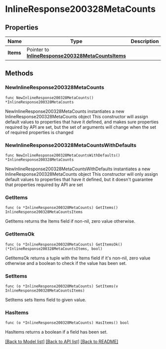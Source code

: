 # InlineResponse200328MetaCounts

## Properties

Name | Type | Description | Notes
------------ | ------------- | ------------- | -------------
**Items** | Pointer to [**InlineResponse200328MetaCountsItems**](InlineResponse200328MetaCountsItems.md) |  | [optional] 

## Methods

### NewInlineResponse200328MetaCounts

`func NewInlineResponse200328MetaCounts() *InlineResponse200328MetaCounts`

NewInlineResponse200328MetaCounts instantiates a new InlineResponse200328MetaCounts object
This constructor will assign default values to properties that have it defined,
and makes sure properties required by API are set, but the set of arguments
will change when the set of required properties is changed

### NewInlineResponse200328MetaCountsWithDefaults

`func NewInlineResponse200328MetaCountsWithDefaults() *InlineResponse200328MetaCounts`

NewInlineResponse200328MetaCountsWithDefaults instantiates a new InlineResponse200328MetaCounts object
This constructor will only assign default values to properties that have it defined,
but it doesn't guarantee that properties required by API are set

### GetItems

`func (o *InlineResponse200328MetaCounts) GetItems() InlineResponse200328MetaCountsItems`

GetItems returns the Items field if non-nil, zero value otherwise.

### GetItemsOk

`func (o *InlineResponse200328MetaCounts) GetItemsOk() (*InlineResponse200328MetaCountsItems, bool)`

GetItemsOk returns a tuple with the Items field if it's non-nil, zero value otherwise
and a boolean to check if the value has been set.

### SetItems

`func (o *InlineResponse200328MetaCounts) SetItems(v InlineResponse200328MetaCountsItems)`

SetItems sets Items field to given value.

### HasItems

`func (o *InlineResponse200328MetaCounts) HasItems() bool`

HasItems returns a boolean if a field has been set.


[[Back to Model list]](../README.md#documentation-for-models) [[Back to API list]](../README.md#documentation-for-api-endpoints) [[Back to README]](../README.md)


